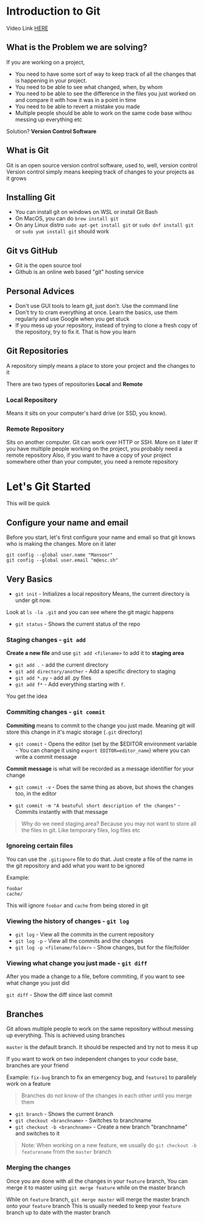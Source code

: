 # Introduction to Git

Video Link [HERE](#)


## What is the Problem we are solving?
If you are working on a project,
- You need to have some sort of way to keep track of all the changes that is happening in your project.
- You need to be able to see what changed, when, by whom
- You need to be able to see the difference in the files you just worked on and compare it with how it was in a point in time
- You need to be able to revert a mistake you made
- Multiple people should be able to work on the same code base withou messing up everything etc

Solution? **Version Control Software**

## What is Git

Git is an open source version control software, used to, well, version control
Version control simply means keeping track of changes to your projects as it grows

## Installing Git

- You can install git on windows on WSL or install Git Bash
- On MacOS, you can do `brew install git`
- On any Linux distro `sudo apt-get install git` or `sudo dnf install git` or `sudo yum install git` should work

## Git vs GitHub

- Git is the open source tool  
- Github is an online web based "git" hosting service

## Personal Advices

- Don't use GUI tools to learn git, just don't. Use the command line
- Don't try to cram everything at once. Learn the basics, use them regularly
  and use Google when you get stuck
- If you mess up your repository, instead of trying to clone a fresh copy of the
  repository, try to fix it. That is how you learn

## Git Repositories

A repository simply means a place to store your project and the changes to it

There are two types of repositories **Local** and **Remote**

### Local Repository

Means it sits on your computer's hard drive (or SSD, you know). 

### Remote Repository

Sits on another computer. Git can work over HTTP or SSH. More on it later
If you have multiple people working on the project, you probably need a remote
repository
Also, if you want to have a copy of your project somewhere other than your
computer, you need a remote repository

# Let's Git Started

This will be quick

## Configure your name and email

Before you start, let's first configure your name and email so that git knows
who is making the changes. More on it later

```shell
git config --global user.name "Mansoor"
git config --global user.email "m@esc.sh"
```

## Very Basics 

- `git init` - Initializes a local repository
Means, the current directory is under git now. 

Look at `ls -la .git` and you can see where the git magic happens

- `git status` - Shows the current status of the repo

### Staging changes - `git add`

**Create a new file** and use `git add <filename>` to add it to **staging area**


- `git add .` - add the current directory
- `git add directory/another` - Add a specific directory to staging
- `git add *.py` - add all .py files
- `git add f*` - Add everything starting with `f`.

You get the idea

### Commiting changes - `git commit`

**Commiting** means to commit to the change you just made. Meaning git will store
this change in it's magic storage (`.git` directory)

- `git commit` - Opens the editor (set by the $EDITOR environment variable - You can change it
using `export EDITOR=editor_name`) where you can write a commit message

**Commit message** is what will be recorded as a message identifier for your change

- `git commit -v` - Does the same thing as above, but shows the changes too, in the editor

- `git commit -m "A beatuful short description of the changes"` - Commits instantly with that message


> Why do we need staging area?
> Because you may not want to store all the files in git. Like temporary
> files, log files etc

### Ignoreing certain files

You can use the `.gitignore` file to do that. Just create a file of the name
in the git repository and add what you want to be ignored

Example:

```
foobar
cache/
```

This will ignore `foobar` and `cache` from being stored in git 

### Viewing the history of changes - `git log`

- `git log` - View all the commits in the current repository
- `git log -p` - View all the commits and the changes
- `git log -p <filename/folder>` - Show changes, but for the file/folder


### Viewing what change you just made - `git diff`

After you made a change to a file, before commiting, if you want to see what change you just did

`git diff` - Show the diff since last commit


## Branches

Git allows multiple people to work on the same repository without messing
up everything. This is achieved using branches

`master` is the default branch. It should be respected and try not to mess it up

If you want to work on two independent changes to your code base, branches are your
friend

Example: `fix-bug` branch to fix an emergency bug, and `feature1` to parallely work on a 
feature

> Branches do not know of the changes in each other until you merge them

- `git branch` - Shows the current branch
- `git checkout <branchname>` - Switches to branchname
- `git checkout -b <branchname>` - Create a new branch "branchname" and switches to it

> Note: When working on a new feature, we usually do `git checkout -b featurename` from 
> the `master` branch

### Merging the changes

Once you are done with all the changes in your `feature` branch, You can merge it to master
using `git merge feature` while on the master branch


While on `feature` branch, `git merge master` will merge the master branch onto your `feature` branch
This is usually needed to keep your `feature` branch up to date with the master branch



